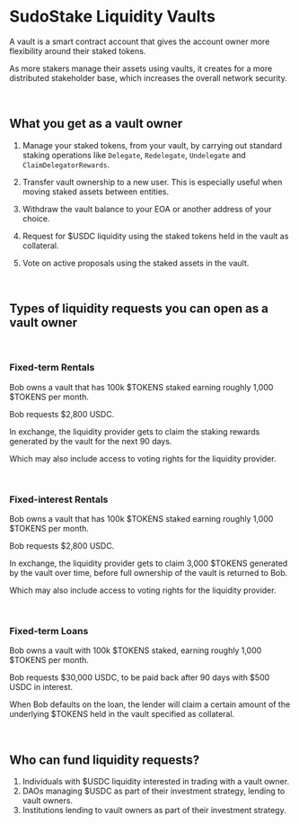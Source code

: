 # SudoStake Liquidity Vaults

A vault is a smart contract account that gives the account owner more flexibility around their staked tokens.

As more stakers manage their assets using vaults, it creates for a more distributed stakeholder base, which increases the overall network security.


&nbsp;

## What you get as a vault owner

1. Manage your staked tokens, from your vault, by carrying out standard staking operations like
`Delegate`, `Redelegate`, `Undelegate` and `ClaimDelegatorRewards`.

2. Transfer vault ownership to a new user. This is especially useful when moving staked assets between entities.

3. Withdraw the vault balance to your EOA or another address of your choice.

4. Request for $USDC liquidity using the staked tokens held in the vault as collateral.

5. Vote on active proposals using the staked assets in the vault.

&nbsp;

## Types of liquidity requests you can open as a vault owner

&nbsp;

### Fixed-term Rentals

Bob owns a vault that has 100k $TOKENS staked earning roughly 1,000 $TOKENS per month.

Bob requests $2,800 USDC.

In exchange, the liquidity provider gets to claim the staking rewards generated by the vault for the next 90 days.

Which may also include access to voting rights for the liquidity provider.

&nbsp;

### Fixed-interest Rentals

Bob owns a vault that has 100k $TOKENS staked earning roughly 1,000 $TOKENS per month.

Bob requests $2,800 USDC.

In exchange, the liquidity provider gets to claim 3,000 $TOKENS generated by the vault over time, before full ownership of the vault is returned to Bob.

Which may also include access to voting rights for the liquidity provider.

&nbsp;

### Fixed-term Loans

Bob owns a vault with 100k $TOKENS staked, earning roughly 1,000 $TOKENS per month.

Bob requests $30,000 USDC, to be paid back after 90 days with $500 USDC in interest.

When Bob defaults on the loan, the lender will claim a certain amount of the underlying $TOKENS held in the vault specified as collateral.

&nbsp;

## Who can fund liquidity requests?

1. Individuals with $USDC liquidity interested in trading with a vault owner.
2. DAOs managing $USDC as part of their investment strategy, lending to vault owners.
3. Institutions lending to vault owners as part of their investment strategy.

